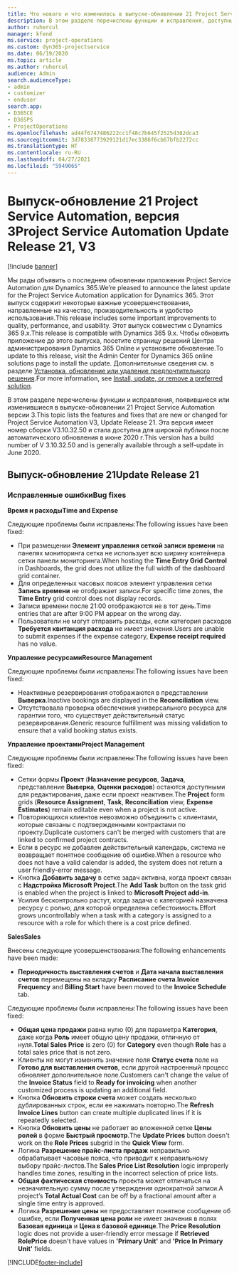 ```yaml
---
title: Что нового и что изменилось в выпуске-обновлении 21 Project Service Automation версии 3
description: В этом разделе перечислены функции и исправления, доступные в выпуске-обновлении 21 Project Service Automation версии 3.
author: ruhercul
manager: kfend
ms.service: project-operations
ms.custom: dyn365-projectservice
ms.date: 06/19/2020
ms.topic: article
ms.author: ruhercul
audience: Admin
search.audienceType:
- admin
- customizer
- enduser
search.app:
- D365CE
- D365PS
- ProjectOperations
ms.openlocfilehash: ad44f6747486222cc1f48c7b645f2525d382dca3
ms.sourcegitcommit: 3d78338773929121d17ec3386f6cb67bfb2272cc
ms.translationtype: HT
ms.contentlocale: ru-RU
ms.lasthandoff: 04/27/2021
ms.locfileid: "5949065"
---
```

# <a name="project-service-automation-update-release-21-v3"></a><span data-ttu-id="d5513-103">Выпуск-обновление 21 Project Service Automation, версия 3</span><span class="sxs-lookup"><span data-stu-id="d5513-103">Project Service Automation Update Release 21, V3</span></span>

[!include [banner](../includes/psa-now-project-operations.md)]

<span data-ttu-id="d5513-104">Мы рады объявить о последнем обновлении приложения Project Service Automation для Dynamics 365.</span><span class="sxs-lookup"><span data-stu-id="d5513-104">We’re pleased to announce the latest update for the Project Service Automation application for Dynamics 365.</span></span> <span data-ttu-id="d5513-105">Этот выпуск содержит некоторые важные усовершенствования, направленные на качество, производительность и удобство использования.</span><span class="sxs-lookup"><span data-stu-id="d5513-105">This release includes some important improvements to quality, performance, and usability.</span></span> <span data-ttu-id="d5513-106">Этот выпуск совместим с Dynamics 365 9.x.</span><span class="sxs-lookup"><span data-stu-id="d5513-106">This release is compatible with Dynamics 365 9.x.</span></span> <span data-ttu-id="d5513-107">Чтобы обновить приложение до этого выпуска, посетите страницу решений Центра администрирования Dynamics 365 Online и установите обновление.</span><span class="sxs-lookup"><span data-stu-id="d5513-107">To update to this release, visit the Admin Center for Dynamics 365 online solutions page to install the update.</span></span> <span data-ttu-id="d5513-108">Дополнительные сведения см. в разделе [Установка, обновление или удаление предпочтительного решения](/power-platform/admin/install-remove-preferred-solution).</span><span class="sxs-lookup"><span data-stu-id="d5513-108">For more information, see [Install, update, or remove a preferred solution](/power-platform/admin/install-remove-preferred-solution).</span></span>

<span data-ttu-id="d5513-109">В этом разделе перечислены функции и исправления, появившиеся или изменившиеся в выпуске-обновлении 21 Project Service Automation версии 3.</span><span class="sxs-lookup"><span data-stu-id="d5513-109">This topic lists the features and fixes that are new or changed for Project Service Automation V3, Update Release 21.</span></span> <span data-ttu-id="d5513-110">Эта версия имеет номер сборки V3.10.32.50 и стала доступна для широкой публики после автоматического обновления в июне 2020 г.</span><span class="sxs-lookup"><span data-stu-id="d5513-110">This version has a build number of V 3.10.32.50 and is generally available through a self-update in June 2020.</span></span>

## <a name="update-release-21"></a><span data-ttu-id="d5513-111">Выпуск-обновление 21</span><span class="sxs-lookup"><span data-stu-id="d5513-111">Update Release 21</span></span>

### <a name="bug-fixes"></a><span data-ttu-id="d5513-112">Исправленные ошибки</span><span class="sxs-lookup"><span data-stu-id="d5513-112">Bug fixes</span></span>

<span data-ttu-id="d5513-113">**Время и расходы**</span><span class="sxs-lookup"><span data-stu-id="d5513-113">**Time and Expense**</span></span>

<span data-ttu-id="d5513-114">Следующие проблемы были исправлены:</span><span class="sxs-lookup"><span data-stu-id="d5513-114">The following issues have been fixed:</span></span>

- <span data-ttu-id="d5513-115">При размещении **Элемент управления сеткой записи времени** на панелях мониторинга сетка не использует всю ширину контейнера сетки панели мониторинга.</span><span class="sxs-lookup"><span data-stu-id="d5513-115">When hosting the **Time Entry Grid Control** in Dashboards, the grid does not utilize the full width of the dashboard grid container.</span></span>
- <span data-ttu-id="d5513-116">Для определенных часовых поясов элемент управления сетки **Запись времени** не отображает записи.</span><span class="sxs-lookup"><span data-stu-id="d5513-116">For specific time zones, the **Time Entry** grid control does not display records.</span></span>
- <span data-ttu-id="d5513-117">Записи времени после 21:00 отображаются не в тот день.</span><span class="sxs-lookup"><span data-stu-id="d5513-117">Time entries that are after 9:00 PM appear on the wrong day.</span></span>
- <span data-ttu-id="d5513-118">Пользователи не могут отправить расходы, если категория расходов **Требуется квитанция расхода** не имеет значения.</span><span class="sxs-lookup"><span data-stu-id="d5513-118">Users are unable to submit expenses if the expense category, **Expense receipt required** has no value.</span></span>

<span data-ttu-id="d5513-119">**Управление ресурсами**</span><span class="sxs-lookup"><span data-stu-id="d5513-119">**Resource Management**</span></span>

<span data-ttu-id="d5513-120">Следующие проблемы были исправлены:</span><span class="sxs-lookup"><span data-stu-id="d5513-120">The following issues have been fixed:</span></span>

- <span data-ttu-id="d5513-121">Неактивные резервирования отображаются в представлении **Выверка**.</span><span class="sxs-lookup"><span data-stu-id="d5513-121">Inactive bookings are displayed in the **Reconciliation** view.</span></span>
- <span data-ttu-id="d5513-122">Отсутствовала проверка обеспечения универсального ресурса для гарантии того, что существует действительный статус резервирования.</span><span class="sxs-lookup"><span data-stu-id="d5513-122">Generic resource fulfillment was missing validation to ensure that a valid booking status exists.</span></span>

<span data-ttu-id="d5513-123">**Управление проектами**</span><span class="sxs-lookup"><span data-stu-id="d5513-123">**Project Management**</span></span>

<span data-ttu-id="d5513-124">Следующие проблемы были исправлены:</span><span class="sxs-lookup"><span data-stu-id="d5513-124">The following issues have been fixed:</span></span>

- <span data-ttu-id="d5513-125">Сетки формы **Проект** (**Назначение ресурсов**, **Задача**, представление **Выверка**, **Оценки расходов**) остаются доступными для редактирования, даже если проект неактивен.</span><span class="sxs-lookup"><span data-stu-id="d5513-125">The **Project** form grids (**Resource Assignment**, **Task**, **Reconciliation** view, **Expense Estimates**) remain editable even when a project is not active.</span></span>
- <span data-ttu-id="d5513-126">Повторяющихся клиентов невозможно объединить с клиентами, которые связаны с подтвержденными контрактами по проекту.</span><span class="sxs-lookup"><span data-stu-id="d5513-126">Duplicate customers can't be merged with customers that are linked to confirmed project contracts.</span></span>
- <span data-ttu-id="d5513-127">Если в ресурс не добавлен действительный календарь, система не возвращает понятное сообщение об ошибке.</span><span class="sxs-lookup"><span data-stu-id="d5513-127">When a resource who does not have a valid calendar is added, the system does not return a user friendly-error message.</span></span>
- <span data-ttu-id="d5513-128">Кнопка **Добавить задачу** в сетке задач активна, когда проект связан с **Надстройка Microsoft Project**.</span><span class="sxs-lookup"><span data-stu-id="d5513-128">The **Add Task** button on the task grid is enabled when the project is linked to **Microsoft Project add-in**.</span></span>
- <span data-ttu-id="d5513-129">Усилия бесконтрольно растут, когда задача с категорией назначена ресурсу с ролью, для которой определена себестоимость.</span><span class="sxs-lookup"><span data-stu-id="d5513-129">Effort grows uncontrollably when a task with a category is assigned to a resource with a role for which there is a cost price defined.</span></span>

<span data-ttu-id="d5513-130">**Sales**</span><span class="sxs-lookup"><span data-stu-id="d5513-130">**Sales**</span></span>

<span data-ttu-id="d5513-131">Внесены следующие усовершенствования:</span><span class="sxs-lookup"><span data-stu-id="d5513-131">The following enhancements have been made:</span></span>

- <span data-ttu-id="d5513-132">**Периодичность выставления счетов** и **Дата начала выставления счетов** перемещены на вкладку **Расписание счета**.</span><span class="sxs-lookup"><span data-stu-id="d5513-132">**Invoice Frequency** and **Billing Start** have been moved to the **Invoice Schedule** tab.</span></span>

<span data-ttu-id="d5513-133">Следующие проблемы были исправлены:</span><span class="sxs-lookup"><span data-stu-id="d5513-133">The following issues have been fixed:</span></span>

- <span data-ttu-id="d5513-134">**Общая цена продажи** равна нулю (0) для параметра **Категория**, даже когда **Роль** имеет общую цену продажи, отличную от нуля.</span><span class="sxs-lookup"><span data-stu-id="d5513-134">**Total Sales Price** is zero (0) for **Category** even though **Role** has a total sales price that is not zero.</span></span>
- <span data-ttu-id="d5513-135">Клиенты не могут изменить значение поля **Статус счета** поле на **Готово для выставления счетов**, если другой настроенный процесс обновляет дополнительное поле.</span><span class="sxs-lookup"><span data-stu-id="d5513-135">Customers can't change the value of the **Invoice Status** field to **Ready for invoicing** when another customized process is updating an additional field.</span></span>
- <span data-ttu-id="d5513-136">Кнопка **Обновить строки счета** может создать несколько дублированных строк, если ее нажимать повторно.</span><span class="sxs-lookup"><span data-stu-id="d5513-136">The **Refresh Invoice Lines** button can create multiple duplicated lines if it is repeatedly selected.</span></span>
- <span data-ttu-id="d5513-137">Кнопка **Обновить цены** не работает во вложенной сетке **Цены ролей** в форме **Быстрый просмотр**.</span><span class="sxs-lookup"><span data-stu-id="d5513-137">The **Update Prices** button doesn't work on the **Role Prices** subgrid in the **Quick View** form.</span></span>
- <span data-ttu-id="d5513-138">Логика **Разрешение прайс-листа продаж** неправильно обрабатывает часовые пояса, что приводит к неправильному выбору прайс-листов.</span><span class="sxs-lookup"><span data-stu-id="d5513-138">The **Sales Price List Resolution** logic improperly handles time zones, resulting in the incorrect selection of price lists.</span></span>
- <span data-ttu-id="d5513-139">**Общая фактическая стоимость** проекта может отличаться на незначительную сумму после утверждения однократной записи.</span><span class="sxs-lookup"><span data-stu-id="d5513-139">A project’s **Total Actual Cost** can be off by a fractional amount after a single time entry is approved.</span></span>
- <span data-ttu-id="d5513-140">Логика **Разрешение цены** не предоставляет понятное сообщение об ошибке, если **Полученная цена роли** не имеет значения в полях **Базовая единица** и **Цена в базовой единице**.</span><span class="sxs-lookup"><span data-stu-id="d5513-140">The **Price Resolution** logic does not provide a user-friendly error message if **Retrieved RolePrice** doesn't have values in **'Primary Unit'** and **'Price In Primary Unit'** fields.</span></span>


[!INCLUDE[footer-include](../includes/footer-banner.md)]